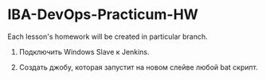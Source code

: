 # IBA-DevOps-Practicum-HW
Each lesson's homework will be created in particular branch.

1. Подключить Windows Slave к Jenkins.

2. Создать джобу, которая запустит на новом слейве любой bat скрипт.
